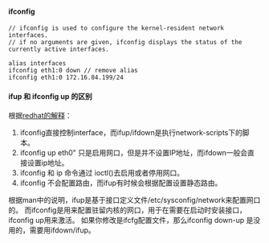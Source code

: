 #### ifconfig
```
// ifconfig is used to configure the kernel-resident network interfaces.
// if no arguments are given, ifconfig displays the status of the currently active interfaces.

alias interfaces
ifconfig eth1:0 down // remove alias
ifconfig eth1:0 172.16.84.199/24
```

#### ifup 和 ifconfig <interface> up 的区别

根据[redhat的解释](https://access.redhat.com/solutions/27166)：

1. ifconfig直接控制interface，而ifup/ifdown是执行network-scripts下的脚本。
1. ifconfig up eth0" 只是启用网口，但是并不设置IP地址，而ifdown一般会直接设置ip地址。
1. ifconfig 和 ip 命令通过 ioctl()去启用或者停用网口。
1. ifconfig 不会配置路由，而ifup有时候会根据配置设置静态路由。

根据man中的说明，ifup是基于接口定义文件/etc/sysconfig/network来配置网口的。
而ifconfig是用来配置驻留内核的网口，用于在需要在启动时安装接口，ifconfig <interface> up用来激活。
如果你修改是ifcfg配置文件，那么ifconfig down-up 是没用的，需要用ifdown/ifup。
